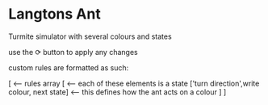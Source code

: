 # Langtons Ant
Turmite simulator with several colours and states

use the ⟳ button to apply any changes

custom rules are formatted as such:

[   <-- rules array
    [   <-- each of these elements is a state
        ['turn direction',write colour, next state]  <-- this defines how the ant acts on a colour
    ]
]